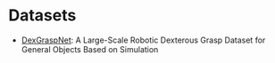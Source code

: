 # Datasets

- [DexGraspNet](https://pku-epic.github.io/DexGraspNet/): A Large-Scale Robotic Dexterous Grasp Dataset for General Objects Based on Simulation